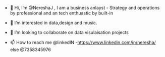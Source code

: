 - 👋 Hi, I’m @NereshaJ , I am a business anlayst - Strategy and operations by professional and an tech enthuastic by built-in
- 👀 I’m interested in data,design and music.

- 💞️ I’m looking to collaborate on data visulaisation projects
- 📫 How to reach me @linkedIN -https://www.linkedin.com/in/neresha/   else @7358345976

<!---
NereshaJ/NereshaJ is a ✨ special ✨ repository because its `README.md` (this file) appears on your GitHub profile.
You can click the Preview link to take a look at your changes.
--->

